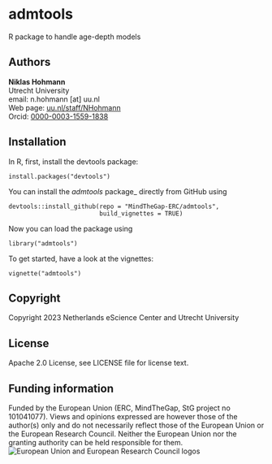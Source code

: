 # admtools

R package to handle age-depth models

## Authors

__Niklas Hohmann__  
Utrecht University  
email: n.hohmann [at] uu.nl  
Web page: [uu.nl/staff/NHohmann](uu.nl/staff/NHohmann)  
Orcid: [0000-0003-1559-1838](https://orcid.org/0000-0003-1559-1838)

## Installation

In R, first, install the devtools package:

```{R}
install.packages("devtools")
```

You can install the _admtools_ package_ directly from GitHub using

```{R}
devtools::install_github(repo = "MindTheGap-ERC/admtools",
                         build_vignettes = TRUE)
```

Now you can load the package using

```{R}
library("admtools")
```

To get started, have a look at the vignettes:

```{R}
vignette("admtools")
```

## Copyright

Copyright 2023 Netherlands eScience Center and Utrecht University

## License

Apache 2.0 License, see LICENSE file for license text.

## Funding information

Funded by the European Union (ERC, MindTheGap, StG project no 101041077). Views and opinions expressed are however those of the author(s) only and do not necessarily reflect those of the European Union or the European Research Council. Neither the European Union nor the granting authority can be held responsible for them.
![European Union and European Research Council logos](https://erc.europa.eu/sites/default/files/2023-06/LOGO_ERC-FLAG_FP.png)
